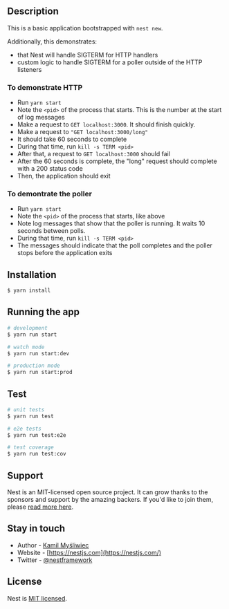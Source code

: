## Description

This is a basic application bootstrapped with `nest new`.

Additionally, this demonstrates:

* that Nest will handle SIGTERM for HTTP handlers
* custom logic to handle SIGTERM for a poller outside of the HTTP listeners

### To demonstrate HTTP

* Run `yarn start`
* Note the `<pid>` of the process that starts. This is the number at the start of log messages
* Make a request to `GET localhost:3000`. It should finish quickly.
* Make a request to `"GET localhost:3000/long"`
* It should take 60 seconds to complete
* During that time, run `kill -s TERM <pid>`
* After that, a request to `GET localhost:3000` should fail
* After the 60 seconds is complete, the "long" request should complete with a 200 status code
* Then, the application should exit

### To demontrate the poller

* Run `yarn start`
* Note the `<pid>` of the process that starts, like above
* Note log messages that show that the poller is running. It waits 10 seconds between polls.
* During that time, run `kill -s TERM <pid>`
* The messages should indicate that the poll completes and the poller stops before the application exits

## Installation

```bash
$ yarn install
```

## Running the app

```bash
# development
$ yarn run start

# watch mode
$ yarn run start:dev

# production mode
$ yarn run start:prod
```

## Test

```bash
# unit tests
$ yarn run test

# e2e tests
$ yarn run test:e2e

# test coverage
$ yarn run test:cov
```

## Support

Nest is an MIT-licensed open source project. It can grow thanks to the sponsors and support by the amazing backers. If you'd like to join them, please [read more here](https://docs.nestjs.com/support).

## Stay in touch

- Author - [Kamil Myśliwiec](https://kamilmysliwiec.com)
- Website - [https://nestjs.com](https://nestjs.com/)
- Twitter - [@nestframework](https://twitter.com/nestframework)

## License

Nest is [MIT licensed](LICENSE).
